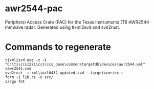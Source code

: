 # awr2544-pac
Peripheral Access Crate (PAC) for the Texas Instruments (TI) AWR2544 mmwave radar.  Generated using tixml2svd and svd2rust.  


# Commands to regenerate
```shell
tixml2svd.exe -z -i "C:\ti\ccs1271\ccs\ccs_base\common\targetdb\devices\awr2544.xml" >awr2544.svd
svd2rust -i xml\iwrl6432_updated.svd --target=cortex-r
form -i lib.rs -o src/
cargo fmt
```